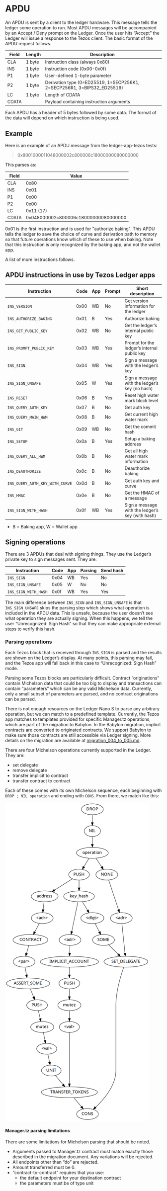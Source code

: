 # APDU

An APDU is sent by a client to the ledger hardware. This message tells
the ledger some operation to run. Most APDU messages will be
accompanied by an Accept / Deny prompt on the Ledger. Once the user
hits “Accept” the Ledger will issue a response to the Tezos client.
The basic format of the APDU request follows.

| Field | Length | Description                                                             |
|-------|--------|-------------------------------------------------------------------------|
| CLA   | 1 byte | Instruction class (always 0x80)                                         |
| INS   | 1 byte | Instruction code (0x00-0x0f)                                            |
| P1    | 1 byte | User-defined 1-byte parameter                                           |
| P2    | 1 byte | Derivation type (0=ED25519, 1=SECP256K1, 2=SECP256R1, 3=BIPS32_ED25519) |
| LC    | 1 byte | Length of CDATA                                                         |
| CDATA | <LC>   | Payload containing instruction arguments                                |

Each APDU has a header of 5 bytes followed by some data. The format of
the data will depend on which instruction is being used.

## Example

Here is an example of an APDU message from the ledger-app-tezos tests:

> 0x8001000011048000002c800006c18000000080000000

This parses as:

| Field | Value                                |
|-------|--------------------------------------|
| CLA   | 0x80                                 |
| INS   | 0x01                                 |
| P1    | 0x00                                 |
| P2    | 0x00                                 |
| LC    | 0x11 (17)                            |
| CDATA | 0x048000002c800006c18000000080000000 |

0x01 is the first instruction and is used for "authorize baking". This
APDU tells the ledger to save the choice of curve and derivation path
to memory so that future operations know which of these to use when
baking. Note that this instruction is only recognized by the baking
app, and not the wallet app.

A list of more instructions follows.

## APDU instructions in use by Tezos Ledger apps

| Instruction                     | Code | App | Prompt | Short description                                |
|---------------------------------|------|-----|--------|--------------------------------------------------|
| `INS_VERSION`                   | 0x00 | WB  | No     | Get version information for the ledger           |
| `INS_AUTHORIZE_BAKING`          | 0x01 | B   | Yes    | Authorize baking                                 |
| `INS_GET_PUBLIC_KEY`            | 0x02 | WB  | No     | Get the ledger’s internal public key             |
| `INS_PROMPT_PUBLIC_KEY`         | 0x03 | WB  | Yes    | Prompt for the ledger’s internal public key      |
| `INS_SIGN`                      | 0x04 | WB  | Yes    | Sign a message with the ledger’s key             |
| `INS_SIGN_UNSAFE`               | 0x05 | W   | Yes    | Sign a message with the ledger’s key (no hash)   |
| `INS_RESET`                     | 0x06 | B   | Yes    | Reset high water mark block level                |
| `INS_QUERY_AUTH_KEY`            | 0x07 | B   | No     | Get auth key                                     |
| `INS_QUERY_MAIN_HWM`            | 0x08 | B   | No     | Get current high water mark                      |
| `INS_GIT`                       | 0x09 | WB  | No     | Get the commit hash                              |
| `INS_SETUP`                     | 0x0a | B   | Yes    | Setup a baking address                           |
| `INS_QUERY_ALL_HWM`             | 0x0b | B   | No     | Get all high water mark information              |
| `INS_DEAUTHORIZE`               | 0x0c | B   | No     | Deauthorize baking                               |
| `INS_QUERY_AUTH_KEY_WITH_CURVE` | 0x0d | B   | No     | Get auth key and curve                           |
| `INS_HMAC`                      | 0x0e | B   | No     | Get the HMAC of a message                        |
| `INS_SIGN_WITH_HASH`            | 0x0f | WB  | Yes    | Sign a message with the ledger’s key (with hash) |

- B = Baking app, W = Wallet app

## Signing operations

There are 3 APDUs that deal with signing things. They use the Ledger’s
private key to sign messages sent. They are:

| Instruction          | Code | App | Parsing | Send hash |
|----------------------|------|-----|---------|-----------|
| `INS_SIGN`           | 0x04 | WB  | Yes     | No        |
| `INS_SIGN_UNSAFE`    | 0x05 | W   | No      | No        |
| `INS_SIGN_WITH_HASH` | 0x0f | WB  | Yes     | Yes       |

The main difference between `INS_SIGN` and `INS_SIGN_UNSAFE` is that
`INS_SIGN_UNSAFE` skips the parsing step which shows what operation is
included in the APDU data. This is unsafe, because the user doesn’t
see what operation they are actually signing. When this happens, we
tell the user “Unrecognized: Sign Hash” so that they can make
appropriate external steps to verify this hash.

### Parsing operations

Each Tezos block that is received through `INS_SIGN` is parsed and the
results are shown on the Ledger’s display. At many points, this
parsing may fail, and the Tezos app will fall back in this case to
“Unrecognized: Sign Hash” mode.

Parsing some Tezos blocks are particularly difficult. Contract
“originations” contain Michelson data that could be too big to display
and transactions can contain “parameters” which can be any valid
Michelson data. Currently, only a small subset of parameters are
parsed, and no contract originations can be parsed.

There is not enough resources on the Ledger Nano S to parse any
arbitrary operation, but we can match to a predefined template.
Currently, the Tezos app matches to templates provided for specific
Manager.tz operations, which are part of the migration to Babylon. In
the Babylon migration, implicit contracts are converted to originated
contracts. We support Babylon to make sure those contracts are still
accessible via Ledger signing. More details on the migration are
available at
[migration_004_to_005.md](https://gitlab.com/cryptiumlabs/tezos/blob/master/specs/migration_004_to_005.md).

There are four Michelson operations currently supported in the Ledger.
They are:

- set delegate
- remove delegate
- transfer implicit to contract
- transfer contract to contract

Each of these comes with its own Michelson sequence, each beginning
with `DROP ; NIL operation` and ending with `CONS`. From there, we
match like this:

![Michelson manager.tz ops graph](michelson_ops.png)

#### Manager.tz parsing limitations

There are some limitations for Michelson parsing that should be noted.

- Arguments passed to Manager.tz contract must match exactly those
  described in the migration document. Any variations will be
  rejected.
- All endpoints other than “do” are rejected.
- Amount transferred must be 0.
- “contract-to-contract” requires that you use:
  - the default endpoint for your destination contract
  - the parameters must be of type unit

